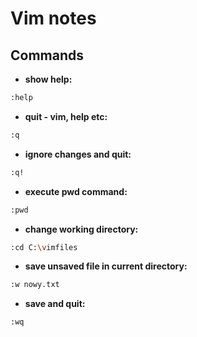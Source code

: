 # Vim notes
## Commands
- **show help:**
```sh
:help
```
- **quit - vim, help etc:**
```sh
:q
```
- **ignore changes and quit:**
```sh
:q!
```
- **execute pwd command:**
```sh
:pwd
```
- **change working directory:**
```sh
:cd C:\vimfiles
```
- **save unsaved file in current directory:**
```sh
:w nowy.txt
```
- **save and quit:**
```sh
:wq
```
